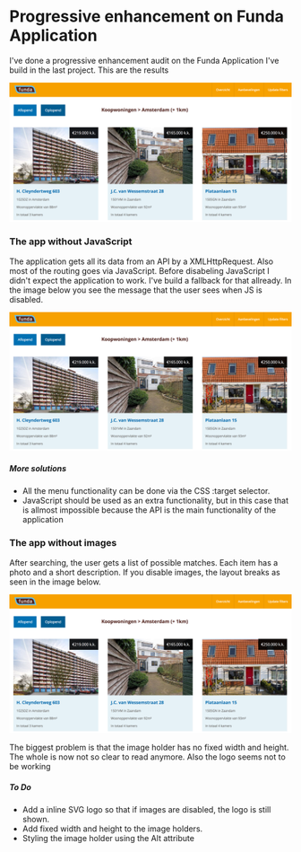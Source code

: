 # Progressive enhancement on Funda Application

I've done a progressive enhancement audit on the Funda Application I've build in the last project. This are the results

![Screen from the funda application](screenshots/1.png "Screen from the funda application")

### The app without JavaScript

The application gets all its data from an API by a XMLHttpRequest. Also most of the routing goes via JavaScript. Before disabeling JavaScript I didn't expect the application to work. I've build a fallback for that allready. In the image below you see the message that the user sees when JS is disabled.

![Error message when JS is disabled](screenshots/1.png "Error message when JS is disabled")

##### More solutions

- All the menu functionality can be done via the CSS :target selector.
- JavaScript should be used as an extra functionality, but in this case that is allmost impossible because the API is the main functionality of the application

### The app without images

After searching, the user gets a list of possible matches. Each item has a photo and a short description. If you disable images, the layout breaks as seen in the image below.

![The application without images](screenshots/1.png "The application without images")

The biggest problem is that the image holder has no fixed width and height. The whole is now not so clear to read anymore. Also the logo seems not to be working

##### To Do

- Add a inline SVG logo so that if images are disabled, the logo is still shown.
- Add fixed width and height to the image holders.
- Styling the image holder using the Alt attribute
